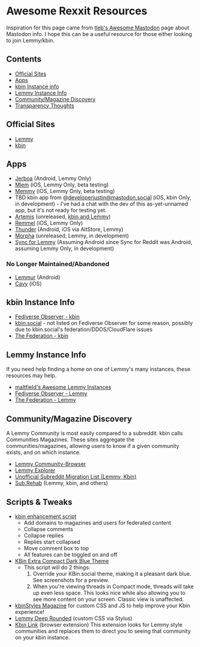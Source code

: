 # Awesome Rexxit Resources
Inspiration for this page came from [tleb's Awesome Mastodon](https://github.com/tleb/awesome-mastodon) page about Mastodon info. I hope this can be a useful resource for those either looking to join Lemmy/kbin.

## Contents
- [Official Sites](#official-sites)
- [Apps](#Apps)
- [kbin Instance info](#kbin-instance-info)
- [Lemmy Instance Info](#Lemmy-Instance-Info)
- [Community/Magazine Discovery](#CommunityMagazine-Discovery)
- [Transparency Thoughts](#Transparency-Thoughts)

## Official Sites
- [Lemmy](https://join-lemmy.org/)
- [kbin](https://kbin.pub/en)

## Apps
- [Jerboa](https://github.com/dessalines/jerboa) (Android, Lemmy Only)
- [Mlem](https://github.com/buresdv/Mlem) (iOS, Lemmy Only, beta testing)
- [Memmy](https://github.com/gkasdorf/memmy) (iOS, Lemmy Only, beta testing)
- TBD kbin app from @developerjustin@mastodon.social (iOS, kbin Only, in development) - I've had a chat with the dev of this as-yet-unnamed app, but it's not ready for testing yet.
- [Artemis](https://kbin.social/m/ArtemisApp) (unreleased, [kbin and Lemmy](https://tech.lgbt/@hariette/110545151572492176))
- [Remmel](https://github.com/uuttff8/Remmel) (iOS, Lemmy Only)
- [Thunder](https://github.com/hjiangsu/thunder) (Android, iOS via AltStore, Lemmy)
- [Morpha](https://gitlab.com/spersinger/morpha) (unreleased, Lemmy, in development)
- [Sync for Lemmy](https://lemmy.world/c/syncforlemmy) (Assuming Android since Sync for Reddit was Android, assuming Lemmy Only, in development)

### No Longer Maintained/Abandoned
- [Lemmur](https://github.com/LemmurOrg/lemmur) (Android)
- [Cavy](https://github.com/avery-pierce/Cavy) (iOS)

## kbin Instance Info
- [Fediverse Observer - kbin](https://kbin.fediverse.observer/list)
- [kbin.social](https://kbin.social/) - not listed on Fediverse Observer for some reason, possibly due to kbin.social's federation/DDOS/CloudFlare issues
- [The Federation - kbin](https://the-federation.info/platform/184)

## Lemmy Instance Info
If you need help finding a home on one of Lemmy's many instances, these resources may help.
- [maltfield's Awesome Lemmy Instances](https://github.com/maltfield/awesome-lemmy-instances)
- [Fediverse Observer - Lemmy](https://lemmy.fediverse.observer/list)
- [The Federation - Lemmy](https://the-federation.info/platform/73)

## Community/Magazine Discovery
A Lemmy Community is most easily compared to a subreddit. kbin calls Communities Magazines. These sites aggregate the communities/magazines, allowing users to know if a given community exists, and on which instance.
- [Lemmy Community-Browser](https://browse.feddit.de/)
- [Lemmy Explorer](https://lemmyverse.net/)
- [Unofficial Subreddit Migration List (Lemmy, Kbin)](https://www.quippd.com/writing/2023/06/15/unofficial-subreddit-migration-list-lemmy-kbin-etc.html)
- [Sub.Rehab](https://sub.rehab/) (Lemmy, kbin, and others)

## Scripts & Tweaks
- [kbin enhancement script](https://greasyfork.org/en/scripts/468612-kbin-enhancement-script)
	- Add domains to magazines and users for federated content
	- Collapse comments
	- Collapse replies
	- Replies start collapsed
	- Move comment box to top
	- All features can be toggled on and off
- [KBin Extra Compact Dark Blue Theme](https://greasyfork.org/en/scripts/468706-kbin-extra-compact-dark-blue-theme)
	- This script will do 2 things:
		1. Override your KBin.social theme, making it a pleasant dark blue. See screenshots for a preview.
		2. When you're viewing threads in Compact mode, threads will take up even less space. This looks nice while also allowing you to see more content on your screen. Classic view is unaffected.
- [kbinStyles Magazine](https://kbin.social/m/kbinStyles) for custom CSS and JS to help improve your Kbin experience!
- [Lemmy Deep Rounded](https://userstyles.world/style/10401/lemmy-deep-rounded) (custom CSS via Stylus)
- [Kbin Link](https://github.com/daniel-lxs/kbin-link) (browser extension) This extension looks for Lemmy style communities and replaces them to direct you to seeing that community on your kbin instance.
